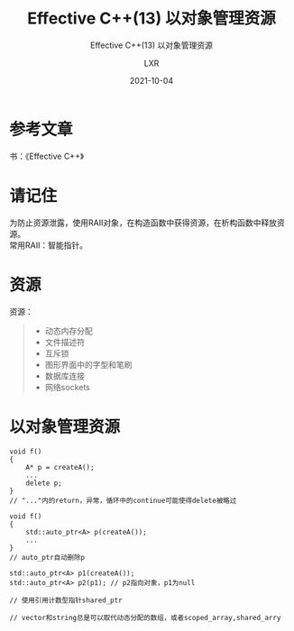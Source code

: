 ﻿---
layout:     post
title:   Effective C++(13) 以对象管理资源
subtitle:   Effective C++(13) 以对象管理资源
date:       2021-10-04
author:     LXR
header-img: img/post-bg-re-vs-ng2.jpg
catalog: true
tags:
    - Effective C++
    - 以对象管理资源
---

# 参考文章
书：《Effective C++》

# 请记住
为防止资源泄露，使用RAII对象，在构造函数中获得资源，在析构函数中释放资源。  
常用RAII：智能指针。  

# 资源
资源：
> * 动态内存分配
> * 文件描述符
> * 互斥锁
> * 图形界面中的字型和笔刷
> * 数据库连接
> * 网络sockets

# 以对象管理资源
```
void f()
{
    A* p = createA();
    ...
    delete p;
}
// "..."内的return，异常，循环中的continue可能使得delete被略过

void f()
{
    std::auto_ptr<A> p(createA());
    ...
}
// auto_ptr自动删除p

std::auto_ptr<A> p1(createA());
std::auto_ptr<A> p2(p1); // p2指向对象，p1为null

// 使用引用计数型指针shared_ptr

// vector和string总是可以取代动态分配的数组，或者scoped_array,shared_arry
```

